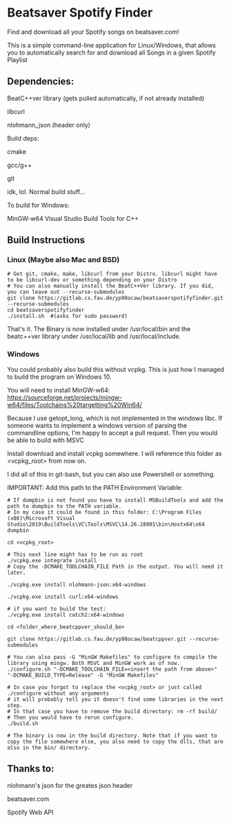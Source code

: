 <h1>Beatsaver Spotify Finder</h1>
Find and download all your Spotify songs on beatsaver.com!

This is a simple command-line application for Linux/Windows, that allows you to automatically search for and download all Songs in a given Spotify Playlist

<h2>Dependencies:</h2>

BeatC++ver library (gets pulled automatically, if not already installed)

libcurl

nlohmann_json (header only)

Build deps:

cmake

gcc/g++

git

idk, lol. Normal build stuff...

To build for Windows:

MinGW-w64
Visual Studio Build Tools for C++

<h2>Build Instructions</h2>
<h3>Linux (Maybe also Mac and BSD)</h3>

```
# Get git, cmake, make, libcurl from your Distro. libcurl might have to be libcurl-dev or something depending on your Distro
# You can also manually install the BeatC++Ver library. If you did, you can leave out --recurse-submodules
git clone https://gitlab.cs.fau.de/yp98ocaw/beatsaverspotifyfinder.git --recurse-submodules
cd beatsaverspotifyfinder
./install.sh  #(asks for sudo password)
```

That's it. The Binary is now installed under /usr/local/bin and the beatc++ver library under /usr/local/lib and /usr/local/include.

<h3>Windows</h3>
You could probably also build this without vcpkg. This is just how I managed to build the program on Windows 10.

You will need to install MinGW-w64: https://sourceforge.net/projects/mingw-w64/files/Toolchains%20targetting%20Win64/

Because I use getopt_long, which is not implemented in the windows libc. If someone wants to implement a windows version of parsing the commandline options, I'm happy to accept a pull request. Then you would be able to build with MSVC

Install download and install vcpkg somewhere. I will reference this folder as <vcpkg_root> from now on.

I did all of this in git-bash, but you can also use Powershell or something.

IMPORTANT:
Add this path to the PATH Environment Variable:


```
# If dumpbin is not found you have to install MSBuildTools and add the path to dumpbin to the PATH variable.
# In my case it could be found in this folder: C:\Program Files (x86)\Microsoft Visual Studio\2019\BuildTools\VC\Tools\MSVC\14.26.28801\bin\Hostx64\x64
dumpbin

cd <vcpkg_root>

# This next line might has to be run as root
./vcpkg.exe integrate install
# Copy the -DCMAKE_TOOLCHAIN_FILE Path in the output. You will need it later.

./vcpkg.exe install nlohmann-json:x64-windows

./vcpkg.exe install curl:x64-windows

# if you want to build the test:
./vcpkg.exe install catch2:x64-windows

cd <folder_where_beatcppver_should_be>

git clone https://gitlab.cs.fau.de/yp98ocaw/beatcppver.git --recurse-submodules

# You can also pass -G "MinGW Makefiles" to configure to compile the library using mingw. Both MSVC and MinGW work as of now.
./configure.sh "-DCMAKE_TOOLCHAIN_FILE=<insert the path from above>"  "-DCMAKE_BUILD_TYPE=Release" -G "MinGW Makefiles"

# In case you forgot to replace the <vcpkg_root> or just called ./configure without any arguments
# it will probably tell you it doesn't find some libraries in the next step.
# In that case you have to remove the build directory: rm -rf build/
# Then you would have to rerun configure.
./build.sh

# The binary is now in the build directory. Note that if you want to copy the file somewhere else, you also need to copy the dlls, that are also in the bin/ directory.
```


<h2>Thanks to:</h2>
nlohmann's json for the greates json header

beatsaver.com

Spotify Web API
